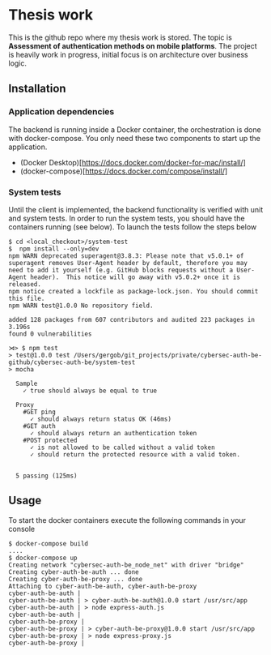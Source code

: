 # Thesis work
This is the github repo where my thesis work is stored. The topic is **Assessment of authentication methods on mobile platforms**.
The project is heavily work in progress, initial focus is on architecture over business logic.

## Installation
### Application dependencies
The backend is running inside a Docker container, the orchestration is done with docker-compose. You only need these two components to start up the application.
- (Docker Desktop)[https://docs.docker.com/docker-for-mac/install/]
- (docker-compose)[https://docs.docker.com/compose/install/]

### System tests
Until the client is implemented, the backend functionality is verified with unit and system tests. In order to run the system tests, you should have the containers running (see below).
To launch the tests follow the steps below

	$ cd <local_checkout>/system-test
	$  npm install --only=dev
	npm WARN deprecated superagent@3.8.3: Please note that v5.0.1+ of superagent removes User-Agent header by default, therefore you may need to add it yourself (e.g. GitHub blocks requests without a User-Agent header).  This notice will go away with v5.0.2+ once it is released.
	npm notice created a lockfile as package-lock.json. You should commit this file.
	npm WARN test@1.0.0 No repository field.

	added 128 packages from 607 contributors and audited 223 packages in 3.196s
	found 0 vulnerabilities

	⋊> $ npm test
	> test@1.0.0 test /Users/gergob/git_projects/private/cybersec-auth-be-github/cybersec-auth-be/system-test
	> mocha

	  Sample
	    ✓ true should always be equal to true

	  Proxy
	    #GET ping
	      ✓ should always return status OK (46ms)
	    #GET auth
	      ✓ should always return an authentication token
	    #POST protected
	      ✓ is not allowed to be called without a valid token
	      ✓ should return the protected resource with a valid token.


	  5 passing (125ms)

## Usage
To start the docker containers execute the following commands in your console

	$ docker-compose build
	....
	$ docker-compose up
	Creating network "cybersec-auth-be_node_net" with driver "bridge"
	Creating cyber-auth-be-auth ... done
	Creating cyber-auth-be-proxy ... done
	Attaching to cyber-auth-be-auth, cyber-auth-be-proxy
	cyber-auth-be-auth |
	cyber-auth-be-auth | > cyber-auth-be-auth@1.0.0 start /usr/src/app
	cyber-auth-be-auth | > node express-auth.js
	cyber-auth-be-auth |
	cyber-auth-be-proxy |
	cyber-auth-be-proxy | > cyber-auth-be-proxy@1.0.0 start /usr/src/app
	cyber-auth-be-proxy | > node express-proxy.js
	cyber-auth-be-proxy |
